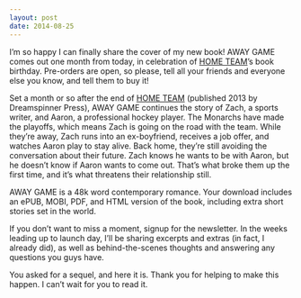 ```yaml
---
layout: post
date: 2014-08-25
---
```


I’m so happy I can finally share the cover of my new book! AWAY GAME comes out one month from today, in celebration of [HOME TEAM](http://www.dreamspinnerpress.com/store/product_info.php?products_id=4211)’s book birthday. Pre-orders are open, so please, tell all your friends and everyone else you know, and tell them to buy it!

Set a month or so after the end of [HOME TEAM](http://www.dreamspinnerpress.com/store/product_info.php?products_id=4211) (published 2013 by Dreamspinner Press), AWAY GAME continues the story of Zach, a sports writer, and Aaron, a professional hockey player. The Monarchs have made the playoffs, which means Zach is going on the road with the team. While they’re away, Zach runs into an ex-boyfriend, receives a job offer, and watches Aaron play to stay alive. Back home, they’re still avoiding the conversation about their future. Zach knows he wants to be with Aaron, but he doesn’t know if Aaron wants to come out. That’s what broke them up the first time, and it’s what threatens their relationship still.

AWAY GAME is a 48k word contemporary romance. Your download includes an ePUB, MOBI, PDF, and HTML version of the book, including extra short stories set in the world.

If you don’t want to miss a moment, signup for the newsletter. In the weeks leading up to launch day, I’ll be sharing excerpts and extras (in fact, I already did), as well as behind-the-scenes thoughts and answering any questions you guys have.

You asked for a sequel, and here it is. Thank you for helping to make this happen. I can’t wait for you to read it.
